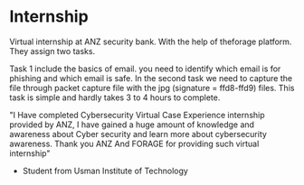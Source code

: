 # Internship
Virtual internship at ANZ security bank. With the help of theforage platform.
They assign two tasks.

Task 1 include the basics of email. you need to identify which email is for phishing and which email is safe.
In the second task we need to capture the file through packet capture file with the 
jpg (signature = ffd8-ffd9) files.
This task is simple and hardly takes 3 to 4 hours to complete.

"I Have completed Cybersecurity Virtual Case Experience internship provided by ANZ, I have gained a huge amount of knowledge and awareness about Cyber security and learn more about cybersecurity awareness. Thank you ANZ And FORAGE for providing such virtual internship"
- Student from Usman Institute of Technology

